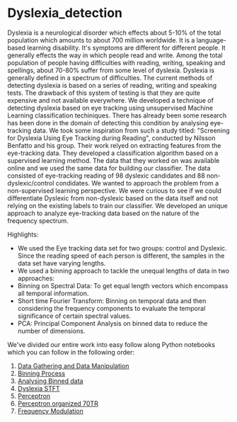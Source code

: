 # Dyslexia_detection
Dyslexia is a neurological disorder which effects about 5-10% of the total population which amounts to about 700 million worldwide. It is a language-based learning disability. It's symptoms are different for different people. It generally effects the way in which people read and write. Among the total population of people having difficulties with reading, writing, speaking and spellings, about 70-80% suffer from some level of dyslexia. Dyslexia is generally defined in a spectrum of difficulties. The current methods of detecting dyslexia is based on a series of reading, writing and speaking tests. The drawback of this system of testing is that they are quite expensive and not available everywhere. We developed a technique of detecting dyslexia based on eye tracking using unsupervised Machine Learning classification techiniques. There has already been some research has been done in the domain of detecting this condition by analysing eye-tracking data. We took some inspiration from such a study titled: "Screening for Dyslexia Using Eye Tracking during Reading", conducted by Nilsson Benfatto and his group. Their work relyed on extracting features from the eye-tracking data. They developed a classification algorithm based on a supervised learning method. The data that they worked on was available online and we used the same data for building our classifier. The data consisted of eye-tracking reading of 98 dyslexic candidates and 88 non-dyslexic/control condidates. We wanted to approach the problem from a non-supervised learning perspective. We were curious to see if we could differentiate Dyslexic from non-dyslexic based on the data itself and not relying on the existing labels to train our classifier. We developed an unique approach to analyze eye-tracking data based on the nature of the frequency spectrum.

Highlights:
* We used the Eye tracking data set for two groups: control and Dyslexic. Since the reading speed of each person is different, the samples in the data set have varying lengths.
* We used a binning approach to tackle the unequal lengths of data in two approaches:
* Binning on Spectral Data: To get equal length vectors which encompass all temporal information.
* Short time Fourier Transform: Binning on temporal data and then considering the frequency components to evaluate the temporal significance of certain spectral values.
* PCA: Principal Component Analysis on binned data to reduce the number of dimensions. 

We've divided our entire work into easy follow along Python notebooks which you can follow in the following order:
1. [Data Gathering and Data Manipulation](https://github.com/algoasylum/Dyslexia_detection/blob/master/1_Early%20work/Data%20Gathering%20and%20Manipulation.ipynb)
2. [Binning Process](https://github.com/algoasylum/Dyslexia_detection/blob/master/2_Binning/Dyslexia_detection_binning_kmeans%20.ipynb)
3. [Analysing Binned data](https://github.com/algoasylum/Dyslexia_detection/blob/master/3_Analysing%20Binned%20Data/Analyzing%20Binned%20data.ipynb)
4. [Dyslexia STFT](https://github.com/algoasylum/Dyslexia_detection/blob/master/4_STFT%20and%20Perceptron/1_Dyslexia_STFT.ipynb)
5. [Perceptron](https://github.com/algoasylum/Dyslexia_detection/blob/master/4_STFT%20and%20Perceptron/2_Perceptron.ipynb)
6. [Perceptron organized 70TR](https://github.com/algoasylum/Dyslexia_detection/blob/master/4_STFT%20and%20Perceptron/3_Perceptron-organised-70TR.ipynb)
7. [Frequency Modulation](https://github.com/algoasylum/Dyslexia_detection/blob/master/4_STFT%20and%20Perceptron/4_Frequency%20Mod.ipynb)
